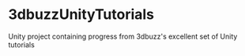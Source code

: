 3dbuzzUnityTutorials
====================

Unity project containing progress from 3dbuzz's excellent set of Unity tutorials

